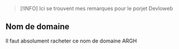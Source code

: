 > [!INFO]
> Ici se trouvent mes remarques pour le porjet Devloweb


## Nom de domaine
Il faut absolument racheter ce nom de domaine ARGH